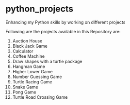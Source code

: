 # python_projects
Enhancing my Python skills by working on different projects

Following are the projects available in this Repository are:
1. Auction House
2. Black Jack Game
3. Calculator
4. Coffee Machine
5. Draw shapes with a turtle package
6. Hangman Game
7. Higher Lower Game
8. Number Guessing Game
9. Turtle Racing Game
10. Snake Game
11. Pong Game
12. Turtle Road Crossing Game
